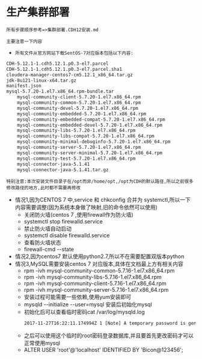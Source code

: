 # 生产集群部署

`所有步骤顺序参考=>集群部署.CDH12安装.md`

`主要注意一下内容`

- `所有文件从官方网站下载SentOS-7对应版本包括以下内容:`

```txt
CDH-5.12.1-1.cdh5.12.1.p0.3-el7.parcel
CDH-5.12.1-1.cdh5.12.1.p0.3-el7.parcel.sha1
cloudera-manager-centos7-cm5.12.1_x86_64.tar.gz
jdk-8u121-linux-x64.tar.gz
manifest.json
mysql-5.7.20-1.el7.x86_64.rpm-bundle.tar
    mysql-community-client-5.7.20-1.el7.x86_64.rpm
    mysql-community-common-5.7.20-1.el7.x86_64.rpm
    mysql-community-devel-5.7.20-1.el7.x86_64.rpm
    mysql-community-embedded-5.7.20-1.el7.x86_64.rpm
    mysql-community-embedded-compat-5.7.20-1.el7.x86_64.rpm
    mysql-community-embedded-devel-5.7.20-1.el7.x86_64.rpm
    mysql-community-libs-5.7.20-1.el7.x86_64.rpm
    mysql-community-libs-compat-5.7.20-1.el7.x86_64.rpm
    mysql-community-minimal-debuginfo-5.7.20-1.el7.x86_64.rpm
    mysql-community-server-5.7.20-1.el7.x86_64.rpm
    mysql-community-server-minimal-5.7.20-1.el7.x86_64.rpm
    mysql-community-test-5.7.20-1.el7.x86_64.rpm
    mysql-connector-java-5.1.41
    mysql-connector-java-5.1.41.tar.gz
```

`特别注意:本次安装文件目录子在/opt而非/home/opt,/opt为CDH的默认路径,所以之前很多修改路径的地方,此时都不需要再修改`

- 情况1,因为CENTOS 7 中,service 和 chkconfig 合并为 systemctl,所以一下内容需要调整(因为系统本身做了映射,旧的命令依然可以使用)
  - 关闭防火墙(centos 7 ,使用firewall作为防火墙)
  - systemctl stop firewalld.service
  - 禁止防火墙自动启动
  - systemctl disable firewalld.service
  - 查看防火墙状态
  - firewall-cmd --state
- 情况2,因为centos7 默认使用python2.7,所以不在需要配置双版本python
- 情况3,MySQL需要安装centos 7 对应版本,具体在文档最上方有相关内容
  - rpm -ivh mysql-community-common-5.7.16-1.el7.x86_64.rpm 
  - rpm -ivh mysql-community-libs-5.7.16-1.el7.x86_64.rpm
  - rpm -ivh mysql-community-client-5.7.16-1.el7.x86_64.rpm 
  - rpm -ivh mysql-community-server-5.7.16-1.el7.x86_64.rpm
  - 安装过程可能需要一些依赖,使用yum安装即可
  - mysqld --initialize --user=mysql 安装后初始化mysql
  - 初始化后可以查看临时密码cat /var/log/mysqld.log
     ```txt
    2017-11-27T16:22:11.174994Z 1 [Note] A temporary password is generated for root@localhost: aaKj0meve?OO
     ```
  - 之后可以使用这个临时的root密码登录数据库,并且要首先更改密码才可以正常使用mysql
  - ALTER USER 'root'@'localhost' IDENTIFIED BY 'Bicon@123456';